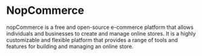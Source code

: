 # NopCommerce

nopCommerce is a free and open-source e-commerce platform that allows individuals and businesses to create and manage online stores. It is a highly customizable and flexible platform that provides a range of tools and features for building and managing an online store.
